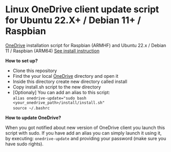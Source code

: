 # Linux OneDrive client update script for Ubuntu 22.X+ / Debian 11+ / Raspbian
[OneDrive](https://github.com/abraunegg/onedrive) installation script for Raspbian (ARMHF) and Ubuntu 22.x / Debian 11 / Raspbian (ARM64) 
[See install instruction](https://github.com/abraunegg/onedrive/blob/master/docs/INSTALL.md)

**How to set up?**

 - Clone this repository
 - Find the your local [OneDrive](https://github.com/abraunegg/onedrive) directory and open it
 - Inside this directory create new directory called install
 - Copy install.sh script to the new directory
 - [Optionaly] You can add an alias to this script: <br>
    `alias onedrive-update="sudo bash <your_onedrive_path>/install/install.sh"` <br>
    `source ~/.bashrc`

 
**How to update OneDrive?**

When you got notified about new version of OneDrive client you launch this script with sudo.
If you have add an alias you can simply launch it using it, by executing: `onedrive-update` and providing your password (make sure you have sudo rights).
